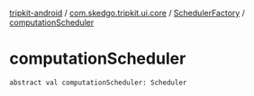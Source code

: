 [tripkit-android](../../index.md) / [com.skedgo.tripkit.ui.core](../index.md) / [SchedulerFactory](index.md) / [computationScheduler](./computation-scheduler.md)

# computationScheduler

`abstract val computationScheduler: Scheduler`